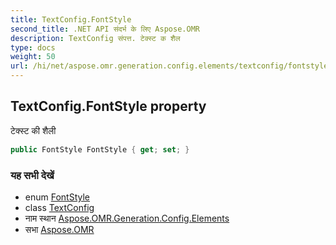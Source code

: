 ```yaml
---
title: TextConfig.FontStyle
second_title: .NET API संदर्भ के लिए Aspose.OMR
description: TextConfig संपत्त. टेक्स्ट क शैल
type: docs
weight: 50
url: /hi/net/aspose.omr.generation.config.elements/textconfig/fontstyle/
---
```

## TextConfig.FontStyle property

टेक्स्ट की शैली

```csharp
public FontStyle FontStyle { get; set; }
```

### यह सभी देखें

* enum [FontStyle](../../../aspose.omr.generation/fontstyle/)
* class [TextConfig](../)
* नाम स्थान [Aspose.OMR.Generation.Config.Elements](../../textconfig/)
* सभा [Aspose.OMR](../../../)


